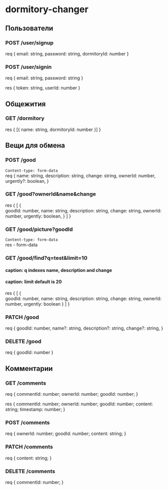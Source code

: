 # dormitory-changer

## Пользователи
### POST /user/signup
req {
    email: string,
    password: string,
    dormitoryId: number
}

### POST /user/signin
req {
    email: string,
    password: string
}

res {
    token: string,
    userId: number
}

## Общежития
### GET /dormitory
res {
    [{ name: string, dormitoryId: number }]
}

## Вещи для обмена
### POST /good
`Content-type: form-data`  
req {
    name: string,
    description: string,
    change: string,
    ownerId: number,
    urgently?: boolean,
}

### GET /good?ownerId&name&change
res {
    [
        {    
             goodId: number,
             name: string,
             description: string,
             change: string,
             ownerId: number,
             urgently: boolean,
        }
    ]
}

### GET /good/picture?goodId
`Content-type: form-data`  
res - form-data

### GET /good/find?q=test&limit=10
#### caption: q indexes name, description and change
#### caption: limit default is 20
res {
        [
            {    
                 goodId: number,
                 name: string,
                 description: string,
                 change: string,
                 ownerId: number,
                 urgently: boolean
            }
        ]
}

### PATCH /good
req {
     goodId: number,
     name?: string,
     description?: string,
     change?: string,
}

### DELETE /good
req {
    goodId: number
}

## Комментарии
### GET /comments
req {
    commentId: number;
    ownerId: number;
    goodId: number;
}

res {
    commentId: number;
    ownerId: number;
    goodId: number;
    content: string;
    timestamp: number;
}

### POST /comments
req {
    ownerId: number;
    goodId: number;
    content: string;
}

### PATCH /comments
req {
    content: string;
}

### DELETE /comments
req {
    commentId: number;
}
